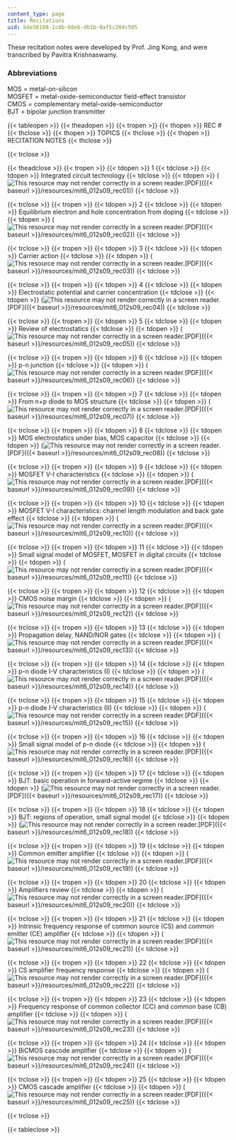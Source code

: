 ```yaml
---
content_type: page
title: Recitations
uid: b4e36188-1c4b-60eb-db1b-0af5c204c505
---
```


These recitation notes were developed by Prof. Jing Kong, and were transcribed by Pavitra Krishnaswamy.

### Abbreviations

MOS = metal-on-silicon  
MOSFET = metal-oxide-semiconductor field-effect transistor  
CMOS = complementary metal-oxide-semiconductor  
BJT = bipolar junction transmitter

{{< tableopen >}}
{{< theadopen >}}
{{< tropen >}}
{{< thopen >}}
REC #
{{< thclose >}}
{{< thopen >}}
TOPICS
{{< thclose >}}
{{< thopen >}}
RECITATION NOTES
{{< thclose >}}

{{< trclose >}}

{{< theadclose >}}
{{< tropen >}}
{{< tdopen >}}
1
{{< tdclose >}}
{{< tdopen >}}
Integrated circuit technology
{{< tdclose >}}
{{< tdopen >}}
(![This resource may not render correctly in a screen reader.](/images/inacessible.gif)[PDF]({{< baseurl >}}/resources/mit6_012s09_rec01))
{{< tdclose >}}

{{< trclose >}}
{{< tropen >}}
{{< tdopen >}}
2
{{< tdclose >}}
{{< tdopen >}}
Equilibrium electron and hole concentration from doping
{{< tdclose >}}
{{< tdopen >}}
(![This resource may not render correctly in a screen reader.](/images/inacessible.gif)[PDF]({{< baseurl >}}/resources/mit6_012s09_rec02))
{{< tdclose >}}

{{< trclose >}}
{{< tropen >}}
{{< tdopen >}}
3
{{< tdclose >}}
{{< tdopen >}}
Carrier action
{{< tdclose >}}
{{< tdopen >}}
(![This resource may not render correctly in a screen reader.](/images/inacessible.gif)[PDF]({{< baseurl >}}/resources/mit6_012s09_rec03))
{{< tdclose >}}

{{< trclose >}}
{{< tropen >}}
{{< tdopen >}}
4
{{< tdclose >}}
{{< tdopen >}}
Electrostatic potential and carrier concentration
{{< tdclose >}}
{{< tdopen >}}
(![This resource may not render correctly in a screen reader.](/images/inacessible.gif)[PDF]({{< baseurl >}}/resources/mit6_012s09_rec04))
{{< tdclose >}}

{{< trclose >}}
{{< tropen >}}
{{< tdopen >}}
5
{{< tdclose >}}
{{< tdopen >}}
Review of electrostatics
{{< tdclose >}}
{{< tdopen >}}
(![This resource may not render correctly in a screen reader.](/images/inacessible.gif)[PDF]({{< baseurl >}}/resources/mit6_012s09_rec05))
{{< tdclose >}}

{{< trclose >}}
{{< tropen >}}
{{< tdopen >}}
6
{{< tdclose >}}
{{< tdopen >}}
p-n junction
{{< tdclose >}}
{{< tdopen >}}
(![This resource may not render correctly in a screen reader.](/images/inacessible.gif)[PDF]({{< baseurl >}}/resources/mit6_012s09_rec06))
{{< tdclose >}}

{{< trclose >}}
{{< tropen >}}
{{< tdopen >}}
7
{{< tdclose >}}
{{< tdopen >}}
From n+p diode to MOS structure
{{< tdclose >}}
{{< tdopen >}}
(![This resource may not render correctly in a screen reader.](/images/inacessible.gif)[PDF]({{< baseurl >}}/resources/mit6_012s09_rec07))
{{< tdclose >}}

{{< trclose >}}
{{< tropen >}}
{{< tdopen >}}
8
{{< tdclose >}}
{{< tdopen >}}
MOS electrostatics under bias, MOS capacitor
{{< tdclose >}}
{{< tdopen >}}
(![This resource may not render correctly in a screen reader.](/images/inacessible.gif)[PDF]({{< baseurl >}}/resources/mit6_012s09_rec08))
{{< tdclose >}}

{{< trclose >}}
{{< tropen >}}
{{< tdopen >}}
9
{{< tdclose >}}
{{< tdopen >}}
MOSFET V-I characteristics
{{< tdclose >}}
{{< tdopen >}}
(![This resource may not render correctly in a screen reader.](/images/inacessible.gif)[PDF]({{< baseurl >}}/resources/mit6_012s09_rec09))
{{< tdclose >}}

{{< trclose >}}
{{< tropen >}}
{{< tdopen >}}
10
{{< tdclose >}}
{{< tdopen >}}
MOSFET V-I characteristics: channel length modulation and back gate effect
{{< tdclose >}}
{{< tdopen >}}
(![This resource may not render correctly in a screen reader.](/images/inacessible.gif)[PDF]({{< baseurl >}}/resources/mit6_012s09_rec10))
{{< tdclose >}}

{{< trclose >}}
{{< tropen >}}
{{< tdopen >}}
11
{{< tdclose >}}
{{< tdopen >}}
Small signal model of MOSFET, MOSFET in digital circuits
{{< tdclose >}}
{{< tdopen >}}
(![This resource may not render correctly in a screen reader.](/images/inacessible.gif)[PDF]({{< baseurl >}}/resources/mit6_012s09_rec11))
{{< tdclose >}}

{{< trclose >}}
{{< tropen >}}
{{< tdopen >}}
12
{{< tdclose >}}
{{< tdopen >}}
CMOS noise margin
{{< tdclose >}}
{{< tdopen >}}
(![This resource may not render correctly in a screen reader.](/images/inacessible.gif)[PDF]({{< baseurl >}}/resources/mit6_012s09_rec12))
{{< tdclose >}}

{{< trclose >}}
{{< tropen >}}
{{< tdopen >}}
13
{{< tdclose >}}
{{< tdopen >}}
Propagation delay, NAND/NOR gates
{{< tdclose >}}
{{< tdopen >}}
(![This resource may not render correctly in a screen reader.](/images/inacessible.gif)[PDF]({{< baseurl >}}/resources/mit6_012s09_rec13))
{{< tdclose >}}

{{< trclose >}}
{{< tropen >}}
{{< tdopen >}}
14
{{< tdclose >}}
{{< tdopen >}}
p-n diode I-V characteristics (I)
{{< tdclose >}}
{{< tdopen >}}
(![This resource may not render correctly in a screen reader.](/images/inacessible.gif)[PDF]({{< baseurl >}}/resources/mit6_012s09_rec14))
{{< tdclose >}}

{{< trclose >}}
{{< tropen >}}
{{< tdopen >}}
15
{{< tdclose >}}
{{< tdopen >}}
p-n diode I-V characteristics (II)
{{< tdclose >}}
{{< tdopen >}}
(![This resource may not render correctly in a screen reader.](/images/inacessible.gif)[PDF]({{< baseurl >}}/resources/mit6_012s09_rec15))
{{< tdclose >}}

{{< trclose >}}
{{< tropen >}}
{{< tdopen >}}
16
{{< tdclose >}}
{{< tdopen >}}
Small signal model of p-n diode
{{< tdclose >}}
{{< tdopen >}}
(![This resource may not render correctly in a screen reader.](/images/inacessible.gif)[PDF]({{< baseurl >}}/resources/mit6_012s09_rec16))
{{< tdclose >}}

{{< trclose >}}
{{< tropen >}}
{{< tdopen >}}
17
{{< tdclose >}}
{{< tdopen >}}
BJT: basic operation in forward-active regime
{{< tdclose >}}
{{< tdopen >}}
(![This resource may not render correctly in a screen reader.](/images/inacessible.gif)[PDF]({{< baseurl >}}/resources/mit6_012s09_rec17))
{{< tdclose >}}

{{< trclose >}}
{{< tropen >}}
{{< tdopen >}}
18
{{< tdclose >}}
{{< tdopen >}}
BJT: regions of operation, small signal model
{{< tdclose >}}
{{< tdopen >}}
(![This resource may not render correctly in a screen reader.](/images/inacessible.gif)[PDF]({{< baseurl >}}/resources/mit6_012s09_rec18))
{{< tdclose >}}

{{< trclose >}}
{{< tropen >}}
{{< tdopen >}}
19
{{< tdclose >}}
{{< tdopen >}}
Common emitter amplifier
{{< tdclose >}}
{{< tdopen >}}
(![This resource may not render correctly in a screen reader.](/images/inacessible.gif)[PDF]({{< baseurl >}}/resources/mit6_012s09_rec19))
{{< tdclose >}}

{{< trclose >}}
{{< tropen >}}
{{< tdopen >}}
20
{{< tdclose >}}
{{< tdopen >}}
Amplifiers review
{{< tdclose >}}
{{< tdopen >}}
(![This resource may not render correctly in a screen reader.](/images/inacessible.gif)[PDF]({{< baseurl >}}/resources/mit6_012s09_rec20))
{{< tdclose >}}

{{< trclose >}}
{{< tropen >}}
{{< tdopen >}}
21
{{< tdclose >}}
{{< tdopen >}}
Intrinsic frequency response of common source (CS) and common emitter (CE) amplifier
{{< tdclose >}}
{{< tdopen >}}
(![This resource may not render correctly in a screen reader.](/images/inacessible.gif)[PDF]({{< baseurl >}}/resources/mit6_012s09_rec21))
{{< tdclose >}}

{{< trclose >}}
{{< tropen >}}
{{< tdopen >}}
22
{{< tdclose >}}
{{< tdopen >}}
CS amplifier frequency response
{{< tdclose >}}
{{< tdopen >}}
(![This resource may not render correctly in a screen reader.](/images/inacessible.gif)[PDF]({{< baseurl >}}/resources/mit6_012s09_rec22))
{{< tdclose >}}

{{< trclose >}}
{{< tropen >}}
{{< tdopen >}}
23
{{< tdclose >}}
{{< tdopen >}}
Frequency response of common collector (CC) and common base (CB) amplifier
{{< tdclose >}}
{{< tdopen >}}
(![This resource may not render correctly in a screen reader.](/images/inacessible.gif)[PDF]({{< baseurl >}}/resources/mit6_012s09_rec23))
{{< tdclose >}}

{{< trclose >}}
{{< tropen >}}
{{< tdopen >}}
24
{{< tdclose >}}
{{< tdopen >}}
BiCMOS cascode amplifier
{{< tdclose >}}
{{< tdopen >}}
(![This resource may not render correctly in a screen reader.](/images/inacessible.gif)[PDF]({{< baseurl >}}/resources/mit6_012s09_rec24))
{{< tdclose >}}

{{< trclose >}}
{{< tropen >}}
{{< tdopen >}}
25
{{< tdclose >}}
{{< tdopen >}}
CMOS cascade amplifier
{{< tdclose >}}
{{< tdopen >}}
(![This resource may not render correctly in a screen reader.](/images/inacessible.gif)[PDF]({{< baseurl >}}/resources/mit6_012s09_rec25))
{{< tdclose >}}

{{< trclose >}}

{{< tableclose >}}